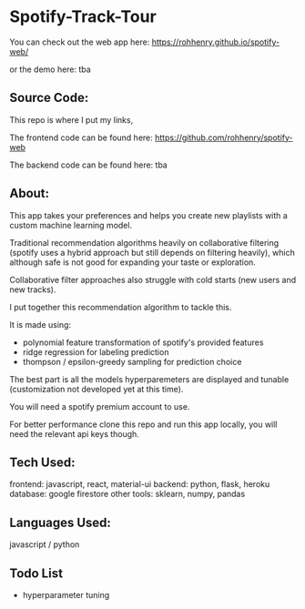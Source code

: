 # Spotify-Track-Tour

You can check out the web app here: https://rohhenry.github.io/spotify-web/

or the demo here: tba


## Source Code:
This repo is where I put my links,

The frontend code can be found here: https://github.com/rohhenry/spotify-web

The backend code can be found here: tba


## About:
This app takes your preferences and helps you create new playlists with a custom machine learning model.

Traditional recommendation algorithms heavily on collaborative filtering (spotify uses a hybrid approach but still depends on filtering heavily), which although safe is not good for expanding your taste or exploration.

Collaborative filter approaches also struggle with cold starts (new users and new tracks).

I put together this recommendation algorithm to tackle this. 

It is made using:

- polynomial feature transformation of spotify's provided features
- ridge regression for labeling prediction
- thompson / epsilon-greedy sampling for prediction choice

The best part is all the models hyperparemeters are displayed and  tunable (customization not developed yet at this time).

You will need a spotify premium account to use.

For better performance clone this repo and run this app locally, you will need the relevant api keys though.

## Tech Used:

frontend: javascript, react, material-ui
backend: python, flask, heroku
database: google firestore
other tools: sklearn, numpy, pandas

## Languages Used:

javascript / python

## Todo List

- hyperparameter tuning
